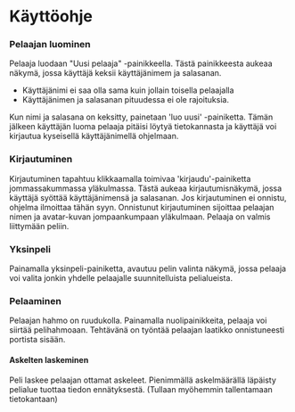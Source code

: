 # Käyttöohje
### Pelaajan luominen
Pelaaja luodaan "Uusi pelaaja" -painikkeella. Tästä painikkeesta aukeaa näkymä, jossa käyttäjä keksii käyttäjänimem ja salasanan.  
- Käyttäjänimi ei saa olla sama kuin jollain toisella pelaajalla
- Käyttäjänimen ja salasanan pituudessa ei ole rajoituksia.  

Kun nimi ja salasana on keksitty, painetaan 'luo uusi' -painiketta. Tämän jälkeen käyttäjän luoma pelaaja pitäisi löytyä tietokannasta ja käyttäjä voi kirjautua kyseisellä käyttäjänimellä ohjelmaan.
### Kirjautuminen
Kirjautuminen tapahtuu klikkaamalla toimivaa 'kirjaudu'-painiketta jommassakummassa yläkulmassa. Tästä aukeaa kirjautumisnäkymä, jossa käyttäjä syöttää käyttäjänimensä ja salasanan.
Jos kirjautuminen ei onnistu, ohjelma ilmoittaa tähän syyn. Onnistunut kirjautuminen sijoittaa pelaajan nimen ja avatar-kuvan jompaankumpaan yläkulmaan. Pelaaja on valmis liittymään peliin.
### Yksinpeli
Painamalla yksinpeli-painiketta, avautuu pelin valinta näkymä, jossa pelaaja voi valita jonkin yhdelle pelaajalle suunnitelluista pelialueista.
### Pelaaminen
Pelaajan hahmo on ruudukolla. Painamalla nuolipainikkeita, pelaaja voi siirtää pelihahmoaan. Tehtävänä on työntää pelaajan laatikko onnistuneesti portista sisään.
#### Askelten laskeminen
Peli laskee pelaajan ottamat askeleet. Pienimmällä askelmäärällä läpäisty pelialue tuottaa tiedon ennätyksestä. (Tullaan myöhemmin tallentamaan tietokantaan)
